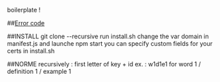 boilerplate !


##[Error code](https://github.com/amaurybrisou/dictionary-error)


##INSTALL
		git clone --recursive <repo url>
		run install.sh <you domain name>
		change the var domain in manifest.js 
		and launche npm start
		you can specify custom fields for your certs in install.sh
		
		
##NORME
		recursively : first letter of key + id
		ex. : w1d1e1 for word 1 / definition 1 / example 1
